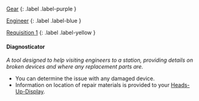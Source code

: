 
[Gear](Game/Gear-List)
{: .label .label-purple }

[Engineer](Game/Engineer)
{: .label .label-blue }

[Requisition 1](Game/Deployment#Requisition)
{: .label .label-yellow }
#### Diagnosticator
*A tool designed to help visiting engineers to a station, providing details on broken devices and where any replacement parts are.*
* You can determine the issue with any damaged device.
* Information on location of repair materials is provided to your [Heads-Up-Display](Game/Blocks/Heads-Up-Display).

